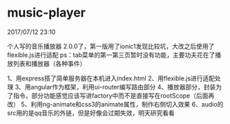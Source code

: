 # music-player

2017/07/12 23:10

个人写的音乐播放器
2.0.0了，第一版用了ionic1发现比较坑，大改之后使用了flexible.js进行适配
ps：tab菜单的第一第三页暂时没有功能，主要功夫花在了播放列表和播放器（各种事件）

1、用express搭了简单服务器在本机进入index.html
2、用flexible.js进行适配处理
3、用angular作为框架，利用ui-router编写路由部分
4、播放器部分，封装为了指令，部分功能感觉应该写进factory中而不是直接写在rootScope（后面再改）
5、利用ng-animate和css3的animate属性，制作右侧切入效果
6、audio的src用的是qq音乐的外链，但是好像会过期失效，明天研究看看
